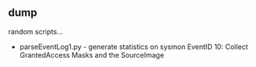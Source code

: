 ## dump
random scripts...

*  parseEventLog1.py - generate statistics on sysmon EventID 10: Collect GrantedAccess Masks and the SourceImage
